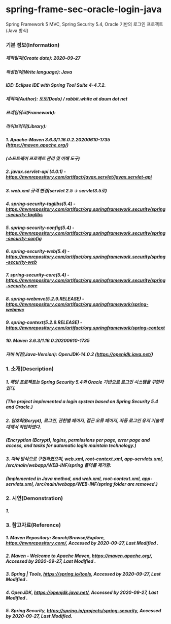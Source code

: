 # spring-frame-sec-oracle-login-java
Spring Framework 5 MVC, Spring Security 5.4, Oracle 기반의 로그인 프로젝트(Java 방식)

### 기본 정보(Information)
##### 제작일자(Create date): 2020-09-27
##### 작성언어(Write language): Java
##### IDE: Eclipse IDE with Spring Tool Suite 4-4.7.2.
##### 제작자(Author): 도도(Dodo) / rabbit.white at daum dot net
##### 프레임워크(Framework): 
##### 라이브러리(Library): 
##### 1. Apache-Maven 3.6.3/1.16.0.2.20200610-1735 (https://maven.apache.org/)
##### (소프트웨어 프로젝트 관리 및 이해 도구)
##### 2. javax.servlet-api (4.0.1) - https://mvnrepository.com/artifact/javax.servlet/javax.servlet-api
##### 3. web.xml 규격 변경(servlet 2.5 -> servlet3.5로)
##### 4. spring-security-taglibs(5.4) - https://mvnrepository.com/artifact/org.springframework.security/spring-security-taglibs
##### 5. spring-security-config(5.4) - https://mvnrepository.com/artifact/org.springframework.security/spring-security-config
##### 6. spring-security-web(5.4) - https://mvnrepository.com/artifact/org.springframework.security/spring-security-web
##### 7. spring-security-core(5.4) - https://mvnrepository.com/artifact/org.springframework.security/spring-security-core
##### 8. spring-webmvc(5.2.9.RELEASE) - https://mvnrepository.com/artifact/org.springframework/spring-webmvc
##### 9. spring-context(5.2.9.RELEASE) - https://mvnrepository.com/artifact/org.springframework/spring-context
##### 10. Maven 3.6.3/1.16.0.20200610-1735
##### 자바 버전(Java-Version): OpenJDK-14.0.2 (https://openjdk.java.net/)

### 1. 소개(Description)
##### 1. 해당 프로젝트는 Spring Security 5.4와 Oracle 기반으로 로그인 시스템을 구현하였다.
##### (The project implemented a login system based on Spring Security 5.4 and Oracle.)
##### 2. 암호화(Bcrypt), 로그인, 권한별 페이지, 접근 오류 페이지, 자동 로그인 유지 기술에 대해서 작업하였다.
##### (Encryption (Bcrypt), logins, permissions per page, error page and access, and tasks for automatic login maintain technology.)
##### 3. 자바 방식으로 구현하였으며, web.xml, root-context.xml, app-servlets.xml, /src/main/webapp/WEB-INF/spring 폴더를 제거함.
##### (Implemented in Java method, and web.xml, root-context.xml, app-servlets.xml, /src/main/webapp/WEB-INF/spring folder are removed.)

### 2. 시연(Demonstration)
##### 1. 

### 3. 참고자료(Reference)
##### 1. Maven Repository: Search/Browse/Explore, https://mvnrepository.com/, Accessed by 2020-09-27, Last Modified .
##### 2. Maven - Welcome to Apache Maven, https://maven.apache.org/, Accessed by 2020-09-27, Last Modified .
##### 3. Spring | Tools, https://spring.io/tools, Accessed by 2020-09-27, Last Modified .
##### 4. OpenJDK, https://openjdk.java.net/, Accessed by 2020-09-27, Last Modified .
##### 5. Spring Security, https://spring.io/projects/spring-security, Accessed by 2020-09-27, Last Modified.
##### 

